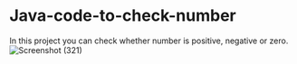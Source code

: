 # Java-code-to-check-number
In this project you can check whether number is positive, negative or zero.
![Screenshot (321)](https://github.com/RishabhRaj240/Java-code-to-check-number/assets/155876855/37660cdf-62ca-4f74-a23d-8c946f61c1f3)
